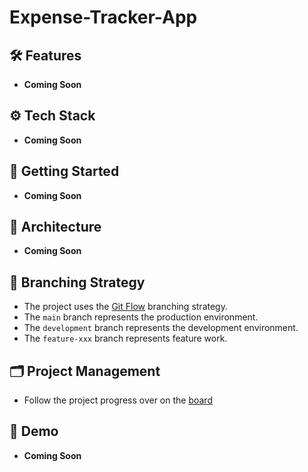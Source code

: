 # Expense-Tracker-App

## 🛠 Features
- **Coming Soon**

## ⚙️ Tech Stack
- **Coming Soon**

## 🚀 Getting Started
- **Coming Soon**

## 🧩 Architecture
- **Coming Soon**

## 🔀 Branching Strategy
- The project uses the [Git Flow](https://www.atlassian.com/git/tutorials/comparing-workflows/gitflow-workflow) branching strategy.
- The `main` branch represents the production environment.
- The `development` branch represents the development environment.
- The `feature-xxx` branch represents feature work.

## 🗂️ Project Management
- Follow the project progress over on the [board](https://github.com/users/KaylenTPillay/projects/1)

## 👀 Demo
- **Coming Soon**
